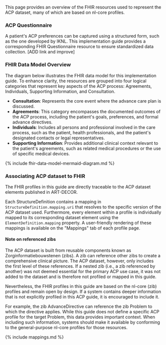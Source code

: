 This page provides an overview of the FHIR resources used to represent the ACP dataset, many of which are based on nl-core profiles.

### ACP Questionnaire
A patient's ACP preferences can be captured using a structured form, such as the one developed by IKNL. This implementation guide provides a corresponding FHIR Questionnaire resource to ensure standardized data collection. [ADD link and improve] 

### FHIR Data Model Overview
The diagram below illustrates the FHIR data model for this implementation guide. To enhance clarity, the resources are grouped into four logical categories that represent key aspects of the ACP process: Agreements, Individuals, Supporting Information, and Consultation. 

* **Consultation**: Represents the core event where the advance care plan is discussed.
* **Agreements**: This category encompasses the documented outcomes of the ACP process, including the patient's goals, preferences, and formal advance directives.
* **Individuals**: Includes all persons and professional involved in the care process, such as the patient, health professionals, and the patient's designated contacts or legal representatives.
* **Supporting Information**: Provides additional clinical context relevant to the patient's agreements, such as related medical procedures or the use of specific medical devices.

{% include fhir-data-model-mermaid-diagram.md %}

### Associating ACP dataset to FHIR 

The FHIR profiles in this guide are directly traceable to the ACP dataset elements published in ART-DECOR.

Each StructureDefinition contains a mapping in `StructureDefinition.mapping.uri` that resolves to the specific version of the ACP dataset used. Furthermore, every element within a profile is individually mapped to its corresponding dataset element using the `ElementDefinition.mapping` property. A user-friendly rendering of these mappings is available on the "Mappings" tab of each profile page.

#### Note on referenced zibs

The ACP dataset is built from reusable components known as Zorginformatiebouwstenen (zibs). A zib can reference other zibs to create a comprehensive clinical picture. The ACP dataset, however, only includes the first level of these references. If a nested zib (i.e., a zib referenced by another) was not deemed essential for the primary ACP use case, it was not added to the dataset and is therefore not profiled or mapped in this guide.

Nevertheless, the FHIR profiles in this guide are based on the nl-core (zib) profiles and remain open by design. If a system contains deeper information that is not explicitly profiled in this ACP guide, it is encouraged to include it.

For example, the zib AdvanceDirective can reference the zib Problem to which the directive applies. While this guide does not define a specific ACP profile for the target Problem, this data provides important context. When including such information, systems should make it available by conforming to the general-purpose nl-core profiles for those resources.

{% include mappings.md %}